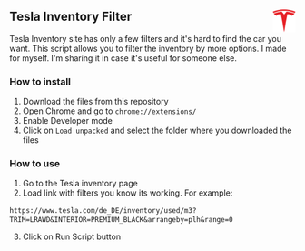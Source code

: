 ## Tesla Inventory Filter <img src="https://github.com/ilian6806/tesla-inventory-filter/blob/master/logo.png?raw=true" width="40" height="40" align="right">
Tesla Inventory site has only a few filters and it's hard to find the car you want. This script allows you to filter the inventory by more options. I made for myself. I'm sharing it in case it's useful for someone else.

### How to install
1. Download the files from this repository
2. Open Chrome and go to `chrome://extensions/`
3. Enable Developer mode
4. Click on `Load unpacked` and select the folder where you downloaded the files

### How to use
1. Go to the Tesla inventory page
2. Load link with filters you know its working. For example:
```
https://www.tesla.com/de_DE/inventory/used/m3?TRIM=LRAWD&INTERIOR=PREMIUM_BLACK&arrangeby=plh&range=0
```
3. Click on Run Script button

